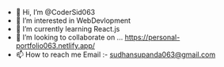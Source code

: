 - 👋 Hi, I’m @CoderSid063
- 👀 I’m interested in WebDevlopment
- 🌱 I’m currently learning React.js
- 💞️ I’m looking to collaborate on ... https://personal-portfolio063.netlify.app/
- 📫 How to reach me Email :- sudhansupanda063@gmail.com

<!---
CoderSid063/CoderSid063 is a ✨ special ✨ repository because its `README.md` (this file) appears on your GitHub profile.
You can click the Preview link to take a look at your changes.
--->
